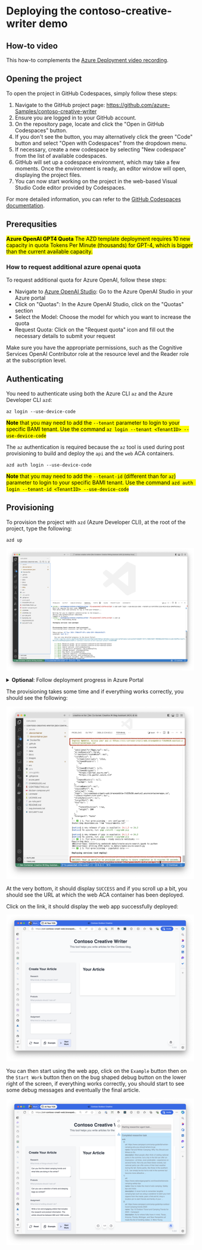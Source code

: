# Deploying the contoso-creative-writer demo

## How-to video

This how-to complements the [Azure Deployment video recording](https://microsoft-my.sharepoint.com/:v:/p/cedricvidal/EW88E0K68f5Fgx-wdie6szQBeDYRiS7WSt-POKzwJ5TuOQ?e=GMhsNh).

## Opening the project

To open the project in GitHub Codespaces, simply follow these steps:

1. Navigate to the GitHub project page: https://github.com/azure-Samples/contoso-creative-writer
2. Ensure you are logged in to your GitHub account.
3. On the repository page, locate and click the "Open in GitHub Codespaces" button.
4. If you don't see the button, you may alternatively click the green "Code" button and select "Open with Codespaces" from the dropdown menu.
5. If necessary, create a new codespace by selecting "New codespace" from the list of available codespaces.
6. GitHub will set up a codespace environment, which may take a few moments. Once the environment is ready, an editor window will open, displaying the project files.
7. You can now start working on the project in the web-based Visual Studio Code editor provided by Codespaces.

For more detailed information, you can refer to the [GitHub Codespaces documentation](https://docs.github.com/en/codespaces).

## Prerequsities 

<mark>**Azure OpenAI GPT4 Quota** The AZD template deployment requires 10 new capacity in quota Tokens Per Minute (thousands) for GPT-4, which is bigger than the current available capacity.</mark>

### How to request additional azure openai quota
To request additional quota for Azure OpenAI, follow these steps:
- Navigate to [Azure OpenAI Studio](https://oai.azure.com): Go to the Azure OpenAI Studio in your Azure portal
- Click on "Quotas": In the Azure OpenAI Studio, click on the "Quotas" section
- Select the Model: Choose the model for which you want to increase the quota
- Request Quota: Click on the "Request quota" icon and fill out the necessary details to submit your request

Make sure you have the appropriate permissions, such as the Cognitive Services OpenAI Contributor role at the resource level and the Reader role at the subscription level.

## Authenticating

You need to authenticate using both the Azure CLI `az` and the Azure Developer CLI `azd`:

```
az login --use-device-code
```

<mark>**Note** that you may need to add the `--tenant` parameter to login to your specific BAMI tenant. Use the command `az login --tenant <TenantID> --use-device-code` </mark>

The `az` authentication is required because the `az` tool is used during post provisioning to build and deploy the `api` and the `web` ACA containers.

```
azd auth login --use-device-code
```

<mark>**Note** that you may need to add the `--tenant-id` (different than for `az`) parameter to login to your specific BAMI tenant. Use the command `azd auth login --tenant-id <TenantID> --use-device-code` </mark>

## Provisioning

To provision the project with `azd` (Azure Developer CLI), at the root of the project, type the following:

```
azd up
```

![](./azd-up.png)

<details>

<summary><b>Optional</b>: Follow deployment progress in Azure Portal</summary>

You can optionally click on the link under `You can view detailed progress in the Azure Portal:`, you'll be redirected to the following screen:

![](./deployment-progress.png)

Note that if you're deploying to a BAMI tenant and are already logged in to a different tenant in Azure Portal, you may get the following error:

![](./deploy-progress-portal-error.png)

If you do, you need to switch to the BAMI directory in the top right menu

![](./switch-tenant.png)

Then navigate to the resource group and click on the deployments link

![](./rg-click-deployments.png)

</details>


The provisioning takes some time and if everything works correctly, you should see the following:

![](./azd-up-success.png)

At the very bottom, it should display `SUCCESS` and if you scroll up a bit, you should see the URL at which the web ACA container has been deployed.

Click on the link, it should display the web app successfully deployed:

![](./web-app-success.png)

You can then start using the web app, click on the `Example` button then on the `Start Work` button then on the bug shaped debug button on the lower right of the screen, if everything works correctly, you should start to see some debug messages and eventually the final article.

![](./start-work.png)

